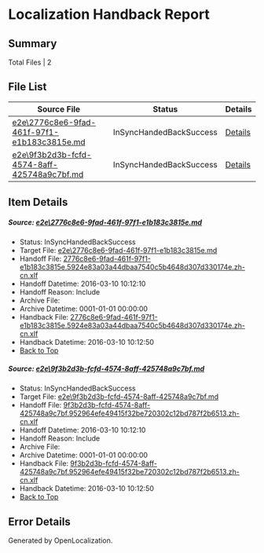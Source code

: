 # <a name='report-top'></a> Localization Handback Report

## Summary
 Total Files | 2

## File List
 Source File | Status | Details 
 ----------- | ------ | ------- 
 [e2e\2776c8e6-9fad-461f-97f1-e1b183c3815e.md](https://github.com/OpenLocalizationTest/oltest/blob/66b43525eb4cef84a80b98a020bd677c70cec71a/e2e/2776c8e6-9fad-461f-97f1-e1b183c3815e.md) | InSyncHandedBackSuccess | [Details](#5a639faa404dd304534fd2349639cc8b88cf27983)
 [e2e\9f3b2d3b-fcfd-4574-8aff-425748a9c7bf.md](https://github.com/OpenLocalizationTest/oltest/blob/66b43525eb4cef84a80b98a020bd677c70cec71a/e2e/9f3b2d3b-fcfd-4574-8aff-425748a9c7bf.md) | InSyncHandedBackSuccess | [Details](#eadf595c900654230dee81b4d6476d1cb396a6209)

## Item Details
##### <a name='5a639faa404dd304534fd2349639cc8b88cf27983'></a> Source: [e2e\2776c8e6-9fad-461f-97f1-e1b183c3815e.md](https://github.com/OpenLocalizationTest/oltest/blob/66b43525eb4cef84a80b98a020bd677c70cec71a/e2e/2776c8e6-9fad-461f-97f1-e1b183c3815e.md)
* Status: InSyncHandedBackSuccess
* Target File: [e2e\2776c8e6-9fad-461f-97f1-e1b183c3815e.md](https://github.com/OpenLocalizationTestOrg/oltest.zh-cn/blob/2cfc72cd1a74cf39b63b495c9cd9908c4e0f5a6f/e2e/2776c8e6-9fad-461f-97f1-e1b183c3815e.md)
* Handoff File: [2776c8e6-9fad-461f-97f1-e1b183c3815e.5924e83a03a44dbaa7540c5b4648d307d330174e.zh-cn.xlf](https://github.com/OpenLocalizationTestOrg/olhandoff/blob/48545e539cd7bf23be9938db00c2da645fa2eadf/ol-handoff/OpenLocalizationTestOrg/oltest.zh-cn/xinjiang/2776c8e6-9fad-461f-97f1-e1b183c3815e.5924e83a03a44dbaa7540c5b4648d307d330174e.zh-cn.xlf)
* Handoff Datetime: 2016-03-10 10:12:10
* Handoff Reason: Include
* Archive File: 
* Archive Datetime: 0001-01-01 00:00:00
* Handback File: [2776c8e6-9fad-461f-97f1-e1b183c3815e.5924e83a03a44dbaa7540c5b4648d307d330174e.zh-cn.xlf](https://github.com/OpenLocalizationTestOrg/olhandback/blob/738958f3b1c4a8a8a408af34fc296dc661db166f/ol-handback/OpenLocalizationTestOrg/oltest.zh-cn/xinjiang/ht/2776c8e6-9fad-461f-97f1-e1b183c3815e.5924e83a03a44dbaa7540c5b4648d307d330174e.zh-cn.xlf)
* Handback Datetime: 2016-03-10 10:12:50
* [Back to Top](#report-top)

##### <a name='eadf595c900654230dee81b4d6476d1cb396a6209'></a> Source: [e2e\9f3b2d3b-fcfd-4574-8aff-425748a9c7bf.md](https://github.com/OpenLocalizationTest/oltest/blob/66b43525eb4cef84a80b98a020bd677c70cec71a/e2e/9f3b2d3b-fcfd-4574-8aff-425748a9c7bf.md)
* Status: InSyncHandedBackSuccess
* Target File: [e2e\9f3b2d3b-fcfd-4574-8aff-425748a9c7bf.md](https://github.com/OpenLocalizationTestOrg/oltest.zh-cn/blob/2cfc72cd1a74cf39b63b495c9cd9908c4e0f5a6f/e2e/9f3b2d3b-fcfd-4574-8aff-425748a9c7bf.md)
* Handoff File: [9f3b2d3b-fcfd-4574-8aff-425748a9c7bf.952964efe49415f32be720302c12bd787f2b6513.zh-cn.xlf](https://github.com/OpenLocalizationTestOrg/olhandoff/blob/48545e539cd7bf23be9938db00c2da645fa2eadf/ol-handoff/OpenLocalizationTestOrg/oltest.zh-cn/xinjiang/9f3b2d3b-fcfd-4574-8aff-425748a9c7bf.952964efe49415f32be720302c12bd787f2b6513.zh-cn.xlf)
* Handoff Datetime: 2016-03-10 10:12:10
* Handoff Reason: Include
* Archive File: 
* Archive Datetime: 0001-01-01 00:00:00
* Handback File: [9f3b2d3b-fcfd-4574-8aff-425748a9c7bf.952964efe49415f32be720302c12bd787f2b6513.zh-cn.xlf](https://github.com/OpenLocalizationTestOrg/olhandback/blob/738958f3b1c4a8a8a408af34fc296dc661db166f/ol-handback/OpenLocalizationTestOrg/oltest.zh-cn/xinjiang/ht/9f3b2d3b-fcfd-4574-8aff-425748a9c7bf.952964efe49415f32be720302c12bd787f2b6513.zh-cn.xlf)
* Handback Datetime: 2016-03-10 10:12:50
* [Back to Top](#report-top)


## Error Details

Generated by OpenLocalization.
